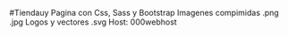 #Tiendauy
Pagina con Css, Sass y Bootstrap
Imagenes compimidas .png .jpg
Logos y vectores .svg
Host: 000webhost


